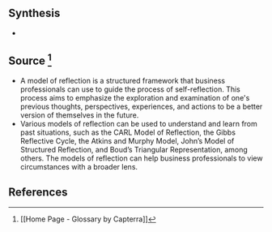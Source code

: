 ## Synthesis
- 
## Source [^1]
- A model of reflection is a structured framework that business professionals can use to guide the process of self-reflection. This process aims to emphasize the exploration and examination of one's previous thoughts, perspectives, experiences, and actions to be a better version of themselves in the future.
- Various models of reflection can be used to understand and learn from past situations, such as the CARL Model of Reflection, the Gibbs Reflective Cycle, the Atkins and Murphy Model, John’s Model of Structured Reflection, and Boud’s Triangular Representation, among others. The models of reflection can help business professionals to view circumstances with a broader lens.
## References

[^1]: [[Home Page - Glossary by Capterra]]